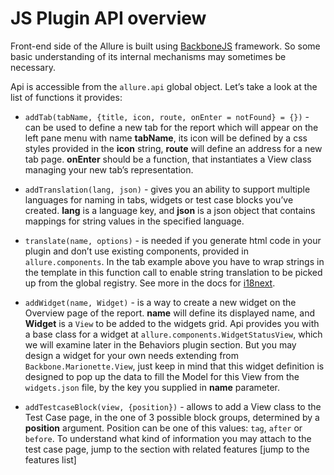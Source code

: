 # JS Plugin API overview

Front-end side of the Allure is built using
[BackboneJS](http://backbonejs.org/) framework. So some basic
understanding of its internal mechanisms may sometimes be necessary.

Api is accessible from the `allure.api` global object. Let’s take a look
at the list of functions it provides:

-   `addTab(tabName, {title, icon, route, onEnter = notFound} = {})` -
    can be used to define a new tab for the report which will appear on
    the left pane menu with name **tabName**, its icon will be defined
    by a css styles provided in the **icon** string, **route** will
    define an address for a new tab page. **onEnter** should be a
    function, that instantiates a View class managing your new tab’s
    representation.

-   `addTranslation(lang, json)` - gives you an ability to support
    multiple languages for naming in tabs, widgets or test case blocks
    you’ve created. **lang** is a language key, and **json** is a json
    object that contains mappings for string values in the specified
    language.

-   `translate(name, options)` - is needed if you generate html code in
    your plugin and don’t use existing components, provided in
    `allure.components`. In the tab example above you have to wrap
    strings in the template in this function call to enable string
    translation to be picked up from the global registry. See more in
    the docs for [i18next](https://www.npmjs.com/package/i18next-text).

-   `addWidget(name, Widget)` - is a way to create a new widget on the
    Overview page of the report. **name** will define its displayed
    name, and **Widget** is a `View` to be added to the widgets grid.
    Api provides you with a base class for a widget at
    `allure.components.WidgetStatusView`, which we will examine later in
    the Behaviors plugin section. But you may design a widget for your
    own needs extending from `Backbone.Marionette.View`, just keep in
    mind that this widget definition is designed to pop up the data to
    fill the Model for this View from the `widgets.json` file, by the
    key you supplied in **name** parameter.

-   `addTestcaseBlock(view, {position})` - allows to add a View class to
    the Test Case page, in the one of 3 possible block groups,
    determined by a **position** argument. Position can be one of this
    values: `tag`, `after` or `before`. To understand what kind of
    information you may attach to the test case page, jump to the
    section with related features \[jump to the features list\]
